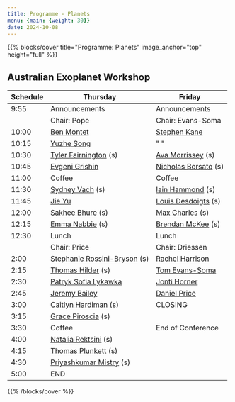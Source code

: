 ```yaml
---
title: Programme - Planets
menu: {main: {weight: 30}}
date: 2024-10-08
---
```


{{% blocks/cover title="Programme: Planets" image_anchor="top" height="full" %}}

## Australian Exoplanet Workshop

| Schedule | Thursday | Friday |
| -------- | ---------------- | ---------------- |
| 9:55 | Announcements | Announcements |
| | Chair: Pope | Chair: Evans-Soma |
| 10:00 | [Ben Montet](speakers/ben-montet/_index.md) | [Stephen Kane](speakers/stephen-kane/_index.md) |
| 10:15 | [Yuzhe Song](speakers/yuzhe-song/_index.md) | " " |
| 10:30 | [Tyler Fairnington](speakers/tyler-fairnington/_index.md) (s) | [Ava Morrissey](speakers/ava-morrissey/_index.md) (s) |
| 10:45 | [Evgeni Grishin](speakers/evgeni-grishin/_index.md) | [Nicholas Borsato](speakers/nicholas-borsato/_index.md) (s) |
| 11:00 | Coffee | Coffee |
| 11:30 | [Sydney Vach](speakers/sydney-vach/_index.md) (s) | [Iain Hammond](speakers/iain-hammond/_index.md) (s) |
| 11:45 | [Jie Yu](speakers/jie-yu/_index.md) | [Louis Desdoigts](speakers/louis-desdoigts/_index.md) (s) |
| 12:00 | [Sakhee Bhure](speakers/sakhee-bhure/_index.md) (s) | [Max Charles](speakers/max-charles/_index.md) (s)  |
| 12:15 | [Emma Nabbie](speakers/emma-nabbie/_index.md) (s) | [Brendan McKee](speakers/brendan-mckee/_index.md) (s) |
| 12:30 | Lunch | Lunch |
| | Chair: Price | Chair: Driessen |
| 2:00 | [Stephanie Rossini-Bryson](speakers/stephanie-rossini-bryson/_index.md) (s) | [Rachel Harrison](speakers/rachel-harrison/_index.md) |
| 2:15 | [Thomas Hilder](speakers/thomas-hilder/_index.md) (s) | [Tom Evans-Soma](speakers/tom-evans-soma/_index.md) |
| 2:30 | [Patryk Sofia Lykawka](speakers/patryk-sofia-lykawka/_index.md) | [Jonti Horner](speakers/jonti-horner/_index.md) |
| 2:45 | [Jeremy Bailey](speakers/jeremy-bailey/_index.md) | [Daniel Price](speakers/daniel-price/_index.md) |
| 3:00 | [Caitlyn Hardiman](speakers/caitlyn-hardiman/_index.md) (s) | CLOSING  |
| 3:15 | [Grace Piroscia](speakers/grace-piroscia/_index.md) (s) |  |
| 3:30 | Coffee | End of Conference |
| 4:00 | [Natalia Rektsini](speakers/natalia-rektsini/_index.md) (s) | |
| 4:15 | [Thomas Plunkett](speakers/thomas-plunkett/_index.md) (s) | |
| 4:30 | [Priyashkumar Mistry](speakers/priyashkumar-mistry/_index.md) (s) | |
| 5:00 | END | |

{{% /blocks/cover %}}
